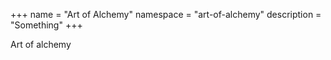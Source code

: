 +++
name = "Art of Alchemy"
namespace = "art-of-alchemy"
description = "Something"
+++

Art of alchemy

